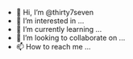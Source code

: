 - 👋 Hi, I’m @thirty7seven
- 👀 I’m interested in ...
- 🌱 I’m currently learning ...
- 💞️ I’m looking to collaborate on ...
- 📫 How to reach me ...

<!---
thirty7seven/thirty7seven is a ✨ special ✨ repository because its `README.md` (this file) appears on your GitHub profile.
You can click the Preview link to take a look at your changes.
--->
